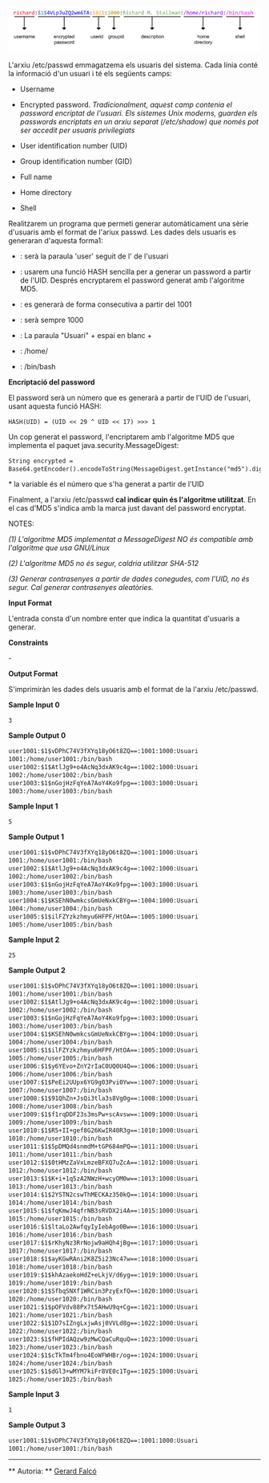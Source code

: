 ![image](1571914537-1def2cb3c0-Untitleddrawing1.png)

L'arxiu /etc/passwd emmagatzema els usuaris del sistema. Cada línia
conté la informació d'un usuari i té els següents camps:

  - Username

  - Encrypted password. *Tradicionalment, aquest camp contenia el
    password encriptat de l'usuari. Els sistemes Unix moderns, guarden
    els passwords encriptats en un arxiu separat (/etc/shadow) que només
    pot ser accedit per usuaris privilegiats*

  - User identification number (UID)

  - Group identification number (GID)

  - Full name

  - Home directory

  - Shell

Realitzarem un programa que permeti generar automàticament una sèrie
d'usuaris amb el format de l'ariux passwd. Les dades dels usuaris es
generaran d'aquesta forma1:

  - : serà la paraula 'user' seguit de l' de l'usuari

  -  : usarem una funció HASH sencilla per a generar un password a
    partir de l'UID. Després encryptarem el password generat amb
    l'algoritme MD5.

  - : es generarà de forma consecutiva a partir del 1001

  - : serà sempre 1000

  - : La paraula "Usuari" + espai en blanc + 

  - : /home/

  - : /bin/bash

**Encriptació del password**

El password serà un número que es generarà a partir de l'UID de
l'usuari, usant aquesta funció HASH:

    HASH(UID) = (UID << 29 ^ UID << 17) >>> 1

Un cop generat el password, l'encriptarem amb l'algoritme MD5 que
implementa el paquet java.security.MessageDigest:

    String encrypted = Base64.getEncoder().encodeToString(MessageDigest.getInstance("md5").digest((String.valueOf(password)).getBytes()));

\* la variable  és el número que s'ha generat a partir de l'UID

Finalment, a l'arxiu /etc/passwd **cal indicar quin és l'algoritme
utilitzat**. En el cas d'MD5 s'indica amb la marca  just davant del
password encryptat.

NOTES:

*(1) L'algoritme MD5 implementat a MessageDigest NO és compatible amb
l'algoritme que usa GNU/Linux*

*(2) L'algoritme MD5 no és segur, caldria utilitzar SHA-512*

*(3) Generar contrasenyes a partir de dades conegudes, com l'UID, no és
segur. Cal generar contrasenyes aleatòries.*

**Input Format**

L'entrada consta d'un nombre enter que indica la quantitat d'usuaris a
generar.

**Constraints**

\-

**Output Format**

S'imprimiràn les dades dels usuaris amb el format de la l'arxiu
/etc/passwd.

**Sample Input 0**

``` 
3
```

**Sample Output 0**

    user1001:$1$vDPhC74V3fXYq18yO6t8ZQ==:1001:1000:Usuari 1001:/home/user1001:/bin/bash
    user1002:$1$AtlJg9+o4AcNq3dxAK9c4g==:1002:1000:Usuari 1002:/home/user1002:/bin/bash
    user1003:$1$nGojHzFqYeA7AoY4Ko9fpg==:1003:1000:Usuari 1003:/home/user1003:/bin/bash

**Sample Input 1**

``` 
5
```

**Sample Output 1**

    user1001:$1$vDPhC74V3fXYq18yO6t8ZQ==:1001:1000:Usuari 1001:/home/user1001:/bin/bash
    user1002:$1$AtlJg9+o4AcNq3dxAK9c4g==:1002:1000:Usuari 1002:/home/user1002:/bin/bash
    user1003:$1$nGojHzFqYeA7AoY4Ko9fpg==:1003:1000:Usuari 1003:/home/user1003:/bin/bash
    user1004:$1$KSEhN0wmkcsGmUeNxkCBYg==:1004:1000:Usuari 1004:/home/user1004:/bin/bash
    user1005:$1$ilFZYzkzhmyu6HFPF/HtOA==:1005:1000:Usuari 1005:/home/user1005:/bin/bash

**Sample Input 2**

``` 
25
```

**Sample Output 2**

    user1001:$1$vDPhC74V3fXYq18yO6t8ZQ==:1001:1000:Usuari 1001:/home/user1001:/bin/bash
    user1002:$1$AtlJg9+o4AcNq3dxAK9c4g==:1002:1000:Usuari 1002:/home/user1002:/bin/bash
    user1003:$1$nGojHzFqYeA7AoY4Ko9fpg==:1003:1000:Usuari 1003:/home/user1003:/bin/bash
    user1004:$1$KSEhN0wmkcsGmUeNxkCBYg==:1004:1000:Usuari 1004:/home/user1004:/bin/bash
    user1005:$1$ilFZYzkzhmyu6HFPF/HtOA==:1005:1000:Usuari 1005:/home/user1005:/bin/bash
    user1006:$1$y6YEvo+ZnY2rIaC0UQ0U4Q==:1006:1000:Usuari 1006:/home/user1006:/bin/bash
    user1007:$1$PeEi2UUpx6YG9g03Pvi0Yw==:1007:1000:Usuari 1007:/home/user1007:/bin/bash
    user1008:$1$91QhZn+JsQi3tla3s8Vg0g==:1008:1000:Usuari 1008:/home/user1008:/bin/bash
    user1009:$1$f1rqDDF23s3msPw+scAvsw==:1009:1000:Usuari 1009:/home/user1009:/bin/bash
    user1010:$1$R5+II+gef8G26KwIR40R3g==:1010:1000:Usuari 1010:/home/user1010:/bin/bash
    user1011:$1$5pDMQd4snmdM+tGP684mPQ==:1011:1000:Usuari 1011:/home/user1011:/bin/bash
    user1012:$1$0tHMzZaVxLmzeBFXQ7uZcA==:1012:1000:Usuari 1012:/home/user1012:/bin/bash
    user1013:$1$K+i+1q5zA2NWzH+wcyOM0w==:1013:1000:Usuari 1013:/home/user1013:/bin/bash
    user1014:$1$2YSTN2cswThMECKAz350kQ==:1014:1000:Usuari 1014:/home/user1014:/bin/bash
    user1015:$1$fqKmwJ4qfrNB3sRVDX2i4A==:1015:1000:Usuari 1015:/home/user1015:/bin/bash
    user1016:$1$ltaLo2AwfqyIyIebAgo0Bw==:1016:1000:Usuari 1016:/home/user1016:/bin/bash
    user1017:$1$rKhyNz3RrNojw9aHQh4jBg==:1017:1000:Usuari 1017:/home/user1017:/bin/bash
    user1018:$1$ayKGwRAni2K8Z5i23Nc47w==:1018:1000:Usuari 1018:/home/user1018:/bin/bash
    user1019:$1$khAzaekoHdZ+eLkjV/d6yg==:1019:1000:Usuari 1019:/home/user1019:/bin/bash
    user1020:$1$SfbqSNXf1WRCin3PzyExfQ==:1020:1000:Usuari 1020:/home/user1020:/bin/bash
    user1021:$1$pOFVdv88Px7t5AHwU9q+Cg==:1021:1000:Usuari 1021:/home/user1021:/bin/bash
    user1022:$1$1D7sIZngLxjwAsj0VVLd8g==:1022:1000:Usuari 1022:/home/user1022:/bin/bash
    user1023:$1$fHPIdAQzw9zMwCQaCuRquQ==:1023:1000:Usuari 1023:/home/user1023:/bin/bash
    user1024:$1$cTkTm4fbno4EoWFWHBr/og==:1024:1000:Usuari 1024:/home/user1024:/bin/bash
    user1025:$1$dGl3+wMYM7kiFr8VE0c1Tg==:1025:1000:Usuari 1025:/home/user1025:/bin/bash

**Sample Input 3**

``` 
1
```

**Sample Output 3**

    user1001:$1$vDPhC74V3fXYq18yO6t8ZQ==:1001:1000:Usuari 1001:/home/user1001:/bin/bash

----------

** Autoria: **
[Gerard Falcó](https://github.com/gerardfp)
